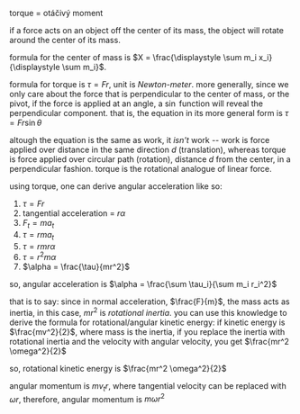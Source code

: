torque = otáčivý moment

if a force acts on an object off the center of its mass, the object will rotate
around the center of its mass.

formula for the center of mass is $X = \frac{\displaystyle \sum m_i x_i}{\displaystyle \sum m_i}$.

formula for torque is $\tau = F r$, unit is _Newton-meter_. more generally,
since we only care about the force that is perpendicular to the center of mass,
or the pivot, if the force is applied at an angle, a $\sin$ function will reveal
the perpendicular component. that is, the equation in its more general form
is $\tau = F r \sin{\theta}$

altough the equation is the same as work,
it _isn't_ work -- work is force applied over distance in the same direction $d$
(translation), whereas torque is force applied over circular path (rotation),
distance $d$ from the center, in a perpendicular fashion.
torque is the rotational analogue of linear force.

using torque, one can derive angular acceleration like so:
1. $\tau = F r$
2. tangential acceleration = $r \alpha$
2. $F_t = ma_t$
3. $\tau = rma_t$
4. $\tau = r m r \alpha$
5. $\tau = r^2 m \alpha$
6. $\alpha = \frac{\tau}{mr^2}$

so, angular acceleration is $\alpha = \frac{\sum \tau_i}{\sum m_i r_i^2}$

that is to say: since in normal acceleration, $\frac{F}{m}$, the mass acts as
inertia, in this case, $m r^2$ is _rotational inertia_. you can use this knowledge
to derive the formula for rotational/angular kinetic energy: if kinetic energy is
$\frac{mv^2}{2}$, where mass is the inertia, if you replace the inertia with
rotational inertia and the velocity with angular velocity, you get $\frac{mr^2 \omega^2}{2}$

so, rotational kinetic energy is $\frac{mr^2 \omega^2}{2}$

angular momentum is $m v_t r$, where tangential velocity can be replaced with
$\omega r$, therefore, angular momentum is $m \omega r^2$
